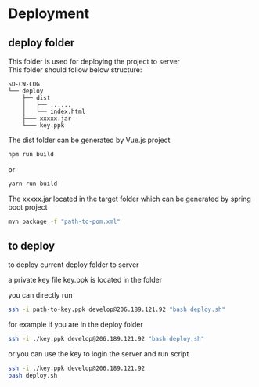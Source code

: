 # Deployment
## deploy folder
This folder is used for deploying the project to server\
This folder should follow below structure:
 
```
SD-CW-COG
└── deploy
    ├── dist
    │   ├── ......
    │   └── index.html
    ├─── xxxxx.jar
    └─── key.ppk
```
The dist folder can be generated by Vue.js project
```bash
npm run build 
```
or
```bash
yarn run build 
```
The xxxxx.jar located in the target folder which can be generated by spring boot project
```bash
mvn package -f "path-to-pom.xml"
```
## to deploy
to deploy current deploy folder to server

a private key file key.ppk is located in the folder 

you can directly run
```bash
ssh -i path-to-key.ppk develop@206.189.121.92 "bash deploy.sh"
```
for example if you are in the deploy folder 
```bash
ssh -i ./key.ppk develop@206.189.121.92 "bash deploy.sh"
```
or you can use the key to login the server and run script 
```bash
ssh -i ./key.ppk develop@206.189.121.92
bash deploy.sh
```